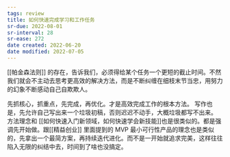 ```yaml
---
tags: review
title: 如何快速完成学习和工作任务
sr-due: 2022-08-01
sr-interval: 28
sr-ease: 272
date created: 2022-06-20
date modified: 2022-07-05
---
```


[[帕金森法则]] 的存在，告诉我们，必须得给某个任务一个更短的截止时间。不然我们就会不主动去思考更高效的解决方法，而是不断纠缠在细枝末节当忠，用努力的幻象不断感动自己自欺欺人。

先抓核心，抓重点，先完成，再优化。才是高效完成工作的根本方法。
写作也是，先允许自己写出来一个垃圾初稿，否则迟迟不动手，大概垃圾都写不出来。
方法理念和 [[如何快速入门新领域，如何快速学会新技能]]也是很类似的。都是强调先开始做。跟[[精益创业]] 里面提到的 MVP 最小可行性产品的理念也是类似的，先拿出一个最简方案，再持续迭代进化。而不是一开始就追求完美，这样往往陷入无限的纠结中去，时间到了啥也没搞定。
